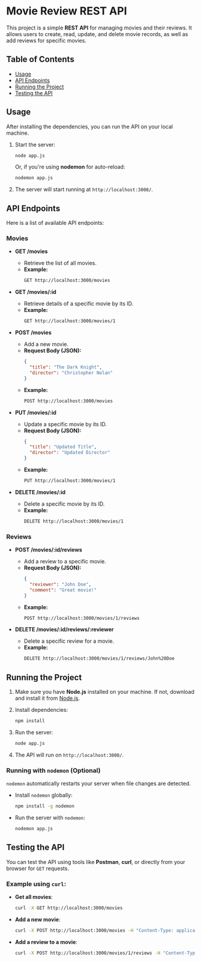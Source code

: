 

# Movie Review REST API

This project is a simple **REST API** for managing movies and their reviews. It allows users to create, read, update, and delete movie records, as well as add reviews for specific movies.

## Table of Contents

- [Usage](#usage)
- [API Endpoints](#api-endpoints)
- [Running the Project](#running-the-project)
- [Testing the API](#testing-the-api)

## Usage

After installing the dependencies, you can run the API on your local machine.

1. Start the server:

   ```bash
   node app.js
   ```

   Or, if you're using **nodemon** for auto-reload:

   ```bash
   nodemon app.js
   ```

2. The server will start running at `http://localhost:3000/`.

## API Endpoints

Here is a list of available API endpoints:

### Movies

- **GET /movies**
  - Retrieve the list of all movies.
  - **Example:**
    ```bash
    GET http://localhost:3000/movies
    ```
  
- **GET /movies/:id**
  - Retrieve details of a specific movie by its ID.
  - **Example:**
    ```bash
    GET http://localhost:3000/movies/1
    ```

- **POST /movies**
  - Add a new movie.
  - **Request Body (JSON):**
    ```json
    {
      "title": "The Dark Knight",
      "director": "Christopher Nolan"
    }
    ```
  - **Example:**
    ```bash
    POST http://localhost:3000/movies
    ```

- **PUT /movies/:id**
  - Update a specific movie by its ID.
  - **Request Body (JSON):**
    ```json
    {
      "title": "Updated Title",
      "director": "Updated Director"
    }
    ```
  - **Example:**
    ```bash
    PUT http://localhost:3000/movies/1
    ```

- **DELETE /movies/:id**
  - Delete a specific movie by its ID.
  - **Example:**
    ```bash
    DELETE http://localhost:3000/movies/1
    ```

### Reviews

- **POST /movies/:id/reviews**
  - Add a review to a specific movie.
  - **Request Body (JSON):**
    ```json
    {
      "reviewer": "John Doe",
      "comment": "Great movie!"
    }
    ```
  - **Example:**
    ```bash
    POST http://localhost:3000/movies/1/reviews
    ```

- **DELETE /movies/:id/reviews/:reviewer**
  - Delete a specific review for a movie.
  - **Example:**
    ```bash
    DELETE http://localhost:3000/movies/1/reviews/John%20Doe
    ```

## Running the Project

1. Make sure you have **Node.js** installed on your machine. If not, download and install it from [Node.js](https://nodejs.org/).
2. Install dependencies:

   ```bash
   npm install
   ```

3. Run the server:

   ```bash
   node app.js
   ```

4. The API will run on `http://localhost:3000/`.

### Running with `nodemon` (Optional)

`nodemon` automatically restarts your server when file changes are detected.

- Install `nodemon` globally:

  ```bash
  npm install -g nodemon
  ```

- Run the server with `nodemon`:

  ```bash
  nodemon app.js
  ```

## Testing the API

You can test the API using tools like **Postman**, **curl**, or directly from your browser for `GET` requests.

### Example using `curl`:

- **Get all movies**:
  
  ```bash
  curl -X GET http://localhost:3000/movies
  ```

- **Add a new movie**:

  ```bash
  curl -X POST http://localhost:3000/movies -H "Content-Type: application/json" -d '{"title":"Inception","director":"Christopher Nolan"}'
  ```

- **Add a review to a movie**:

  ```bash
  curl -X POST http://localhost:3000/movies/1/reviews -H "Content-Type: application/json" -d '{"reviewer":"John Doe","comment":"Great movie!"}'
  ```

